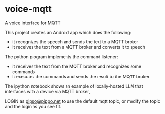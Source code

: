 # voice-mqtt
A voice interface for MQTT

This project creates an Android app which does the following:
 * it recognizes the speech and sends the text to a MQTT broker
 * it receives the text from a MQTT broker and converts it to speech

The python program implements the command listener:
 * it receives the text from the MQTT broker and recognizes some commands
 * it executes the commands and sends the result to the MQTT broker  

The ipython notebook shows an example of locally-hosted LLM that interfaces with a device via
MQTT broker,

LOGIN as pippo@pippo.net to use the default mqtt topic, 
or modify the topic and the login as you see fit.